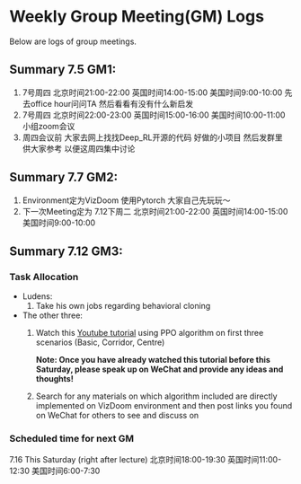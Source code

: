 # Weekly Group Meeting(GM) Logs

Below are logs of group meetings.

## Summary 7.5 GM1:

1. 7号周四 北京时间21:00-22:00 英国时间14:00-15:00 美国时间9:00-10:00 先去office hour问问TA 然后看看有没有什么新启发
2. 7号周四 北京时间22:00-23:00 英国时间15:00-16:00 美国时间10:00-11:00 小组zoom会议
3. 周四会议前 大家去网上找找Deep_RL开源的代码 好做的小项目 然后发群里 供大家参考 以便这周四集中讨论

## Summary 7.7 GM2:

1. Environment定为VizDoom 使用Pytorch 大家自己先玩玩～
2. 下一次Meeting定为 7.12下周二 北京时间21:00-22:00 英国时间14:00-15:00 美国时间9:00-10:00

## Summary 7.12 GM3:

### Task Allocation 

- Ludens:
    1. Take his own jobs regarding behavioral cloning
- The other three:
    1. Watch this [Youtube tutorial](https://www.youtube.com/watch?v=eBCU-tqLGfQ&t=9491s&ab_channel=NicholasRenotte) using PPO algorithm on first three scenarios (Basic, Corridor, Centre)

        **Note: Once you have already watched this tutorial before this Saturday, please speak up on WeChat and provide any ideas and thoughts!**

    2. Search for any materials on which algorithm included are directly implemented on VizDoom environment and then post links you found on WeChat for others to see and discuss on

### Scheduled time for next GM
7.16 This Saturday (right after lecture) 北京时间18:00-19:30 英国时间11:00-12:30 美国时间6:00-7:30
